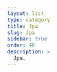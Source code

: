 ```yaml
---
layout: list
type: category
title: Jpa
slug: Jpa
sidebar: true
order: 40
description: >
  Jpa.
---
```

